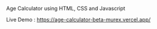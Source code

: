 Age Calculator using HTML, CSS and Javascript

Live Demo : https://age-calculator-beta-murex.vercel.app/
